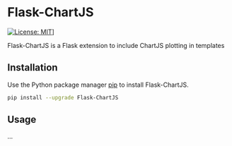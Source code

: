 # Flask-ChartJS
[![License: MIT](https://img.shields.io/badge/License-MIT-yellow.svg)](https://opensource.org/licenses/MIT)]

Flask-ChartJS is a Flask extension to include ChartJS plotting in templates


## Installation

Use the Python package manager [pip](https://pip.pypa.io/en/stable) to install Flask-ChartJS.

```bash
pip install --upgrade Flask-ChartJS
```

## Usage

...